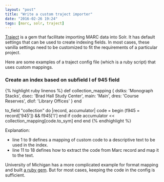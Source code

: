 ```yaml
---
layout: "post"
title: "Write a custom traject importer"
date: "2016-02-26 19:24"
tags: [marc, solr, traject]
---
```


[Traject](https://github.com/traject/traject) is a gem that facilitate
importing MARC data into Solr. It has default settings that can be used to
create indexing fields. In most cases, these vanilla
settings need to be customized to fit the requirements of a particular project.

Here are some examples of a traject config file (which is a ruby script) that
uses custom mappings.

<!-- more -->

### Create an index based on subfield l of 945 field

{% highlight ruby linenos %}
def collection_mapping
  {
    dstks: 'Monograph Stacks',
    dsec: 'Brad Hall Study Center',
    main: 'Main',
    dres: 'Course Reserves',
    dlof: 'Library Offices'
  }
end

to_field "collection" do |record, accumulator|
  code = begin
    (f945 = record['945']) && f945['l']
  end
  if code
    accumulator << collection_mapping[code.to_sym]
  end
end
{% endhighlight %}

Explanation:

* line 1 to 9 defines a mapping of custom code to a descriptive text to be used
in the index.
* line 11 to 18 defines how to extract the code from Marc record and map it to
the text.

University of Michigan has a more complicated example for format mapping and
built [a ruby gem](https://github.com/billdueber/traject_umich_format). But for
most cases, keeping the code in the config is sufficient.
